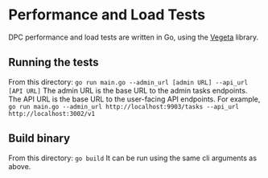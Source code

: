 # Performance and Load Tests

DPC performance and load tests are written in Go, using the [Vegeta](https://github.com/tsenart/vegeta) library.

## Running the tests

From this directory: `go run main.go --admin_url [admin URL] --api_url [API URL]` The admin URL is the base URL to the admin tasks endpoints. The API URL is the base URL to the user-facing API endpoints. For example, `go run main.go --admin_url http://localhost:9903/tasks --api_url http://localhost:3002/v1`

## Build binary

From this directory: `go build` It can be run using the same cli arguments as above.